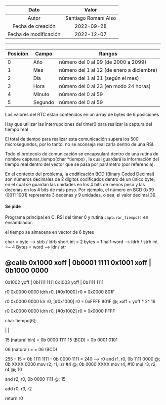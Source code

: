 

| Dato | Valor | 
| :-------------------: | :---------------------: |
| Autor | Santiago Romaní Also |
| Fecha de creación | 2022-09-28 |
| Fecha de modificación | 2022-12-07 |

---

| Posición | Campo | Rangos |
|----------|-------|--------|
| 0 | Año | número del 0 al 99 (de 2000 a 2099) |
| 1 | Mes | número del 1 al 12 (de enero a diciembre) |
| 2 | Día | número del 1 al 31 (según el mes) |
| 3 | Hora | número del 0 al 23 (en modo 24 horas) |
| 4 | Minuto | número del 0 al 59 |
| 5 | Segundo | número del 0 al 59 |

Los valores del RTC estan contenidos en un array de bytes de 6 posiciones

Hay que utilizar las interrupciones del timer0 para realizar la captura del tiempo real


El total de tiempo para realizar esta comunicación supera los 500 microsegundos, por lo tanto, no se aconseja realizarla dentro de una RSI.

Todo el protocolo de comunicación se encapsulará dentro de una rutina de nombre capturar_tiempo(char *tiempo) , la cual guardará la información del tiempo real dentro del vector que se pasa por parámetro (por referencia).

En el contexto del problema, la codificación BCD (Binary Coded Decimal) son números decimales de 2 dígitos codificados dentro de un único byte, en el cual se guardan las unidades en los 4 bits de menos peso y las decenas en los 4 bits de más peso. Por ejemplo, el número en BCD 0x39 (0011 1001) representa 3 decenas y 9 unidades, o sea, el valor decimal 39.

#### Se pide
Programa principal en C, RSI del timer 0 y rutina `capturar_tiempo()` en ensamblador.

el tiempo se almacena en vector de 6 bytes 

char = byte --> strb / ldrb
short int = 2 bytes = 1 half-word --> ldrh / strh
int =~ 4 Bytes = word --> ldr / str

@calib
0x1000 xoff  | 0b0001 1111
0x1001 xoff  | 0b1000 0000
--
0x1002 yoff  | 0b1111 1111
0x1003 yoff  | 0b1111 1111

r0 0x0000 0000
ldrh r0, [#0x1000]
r0 = 0x0000 801F



r0 0x0000 0000
ldr r0, [#0x1000]
r0 = 0xFFFF 801F  @; xoff + yoff * 2^ 16



r0 0x0000 0000
ldrh r0, [#0x1002]
r0 = 0x0000 FFFF



char tiempo[6];

|              |

15 (natural bin) = 0b 0000 1111
15 (BCD) = 0b 0001 0101

06 (natural) =
 = 06 (BCD)

255 - 15 = 0b 1111 1111 - 0b 0000 1111 = 240
--> r0
and r1, r0, 0b 1111 0000  @; 0b XXXX 0000
mov r2, r1, lsr #4  @; 0b 0000 XXXX
mov r4, #10
mul r3, r2, r4  @; 10

and r2, r0, 0b 0000 1111  @; 15



add r0, r3, r2

return r0





